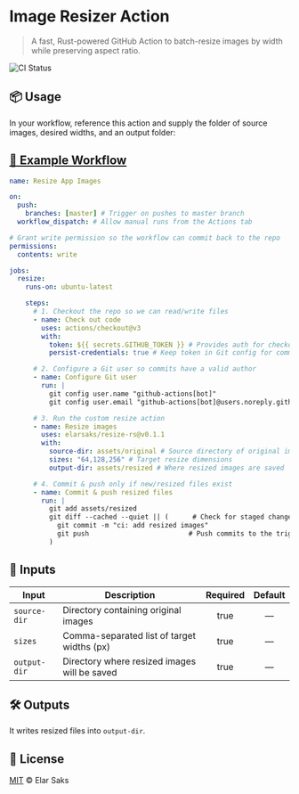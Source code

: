 # Image Resizer Action

> A fast, Rust-powered GitHub Action to batch-resize images by width while preserving aspect ratio.

![CI Status](https://github.com/elarsaks/resize-rs/actions/workflows/ci.yml/badge.svg)

## 📦 Usage

In your workflow, reference this action and supply the folder of source images, desired widths, and an output folder:

## [📖 Example Workflow ](https://github.com/elarsaks/resize-rs/blob/master/.github/workflows/resize-images.yml)

```yaml
name: Resize App Images

on:
  push:
    branches: [master] # Trigger on pushes to master branch
  workflow_dispatch: # Allow manual runs from the Actions tab

# Grant write permission so the workflow can commit back to the repo
permissions:
  contents: write

jobs:
  resize:
    runs-on: ubuntu-latest

    steps:
      # 1. Checkout the repo so we can read/write files
      - name: Check out code
        uses: actions/checkout@v3
        with:
          token: ${{ secrets.GITHUB_TOKEN }} # Provides auth for checkout & push
          persist-credentials: true # Keep token in Git config for commits

      # 2. Configure a Git user so commits have a valid author
      - name: Configure Git user
        run: |
          git config user.name "github-actions[bot]"
          git config user.email "github-actions[bot]@users.noreply.github.com"

      # 3. Run the custom resize action
      - name: Resize images
        uses: elarsaks/resize-rs@v0.1.1
        with:
          source-dir: assets/original # Source directory of original images
          sizes: "64,128,256" # Target resize dimensions
          output-dir: assets/resized # Where resized images are saved

      # 4. Commit & push only if new/resized files exist
      - name: Commit & push resized files
        run: |
          git add assets/resized
          git diff --cached --quiet || (      # Check for staged changes
            git commit -m "ci: add resized images"
            git push                         # Push commits to the triggering branch
          )

```  

## 🔧 Inputs

| Input        | Description                                 | Required | Default |
|--------------|---------------------------------------------|:--------:|:-------:|
| `source-dir` | Directory containing original images        |   true   |    —    |
| `sizes`      | Comma-separated list of target widths (px)  |   true   |    —    |
| `output-dir` | Directory where resized images will be saved|   true   |    —    |

## 🛠️ Outputs

It writes resized files into `output-dir`.


## 📄 License

[MIT](LICENSE) © Elar Saks
